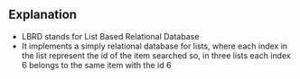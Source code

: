 ﻿## Explanation
- LBRD stands for List Based Relational Database
- It implements a simply relational database for lists, where each index in the list represent the id of the item searched so, in three lists each index 6 belongs to the same item with the id 6